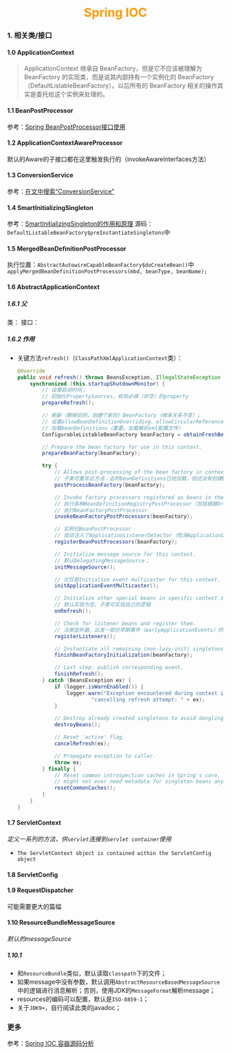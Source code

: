 # <div style="text-align:center;color:#FF9900">Spring IOC</div>




### 1. 相关类/接口
#### 1.0 ApplicationContext
> ApplicationContext 继承自 BeanFactory，但是它不应该被理解为 BeanFactory 的实现类，而是说其内部持有一个实例化的 BeanFactory（DefaultListableBeanFactory）。以后所有的 BeanFactory 相关的操作其实是委托给这个实例来处理的。
#### 1.1 BeanPostProcessor
参考：[Spring BeanPostProcessor接口使用][]

#### 1.2 ApplicationContextAwareProcessor
默认的Aware的子接口都在这里触发执行的（invokeAwareInterfaces方法）

#### 1.3 ConversionService
参考：[在文中搜索“ConversionService”][Spring IOC 容器源码分析]


#### 1.4 SmartInitializingSingleton
参考：[SmartInitializingSingleton的作用和原理][]
源码：`DefaultListableBeanFactory$preInstantiateSingletons`中

#### 1.5 MergedBeanDefinitionPostProcessor
执行位置：`AbstractAutowireCapableBeanFactory$doCreateBean()`中`applyMergedBeanDefinitionPostProcessors(mbd, beanType, beanName);`

#### 1.6 <span id="AbstractApplicationContext">AbstractApplicationContext</span>
##### 1.6.1 父
类：
接口：
##### 1.6.2 作用
* 关键方法`refresh()`（`ClassPathXmlApplicationContext`类）：
  ```java
  @Override
  public void refresh() throws BeansException, IllegalStateException {
      synchronized (this.startupShutdownMonitor) {
          // 设置启动时间；
          // 初始化PropertySources，校验必填（非空）的property
          prepareRefresh();

          // 刷新（删掉旧的，创建个新的）BeanFactory（继承关系不变）;
          // 设置allowBeanDefinitionOverriding、allowCircularReferences；
          // 加载beanDefinitions（重要，加载解析xml配置文件）
          ConfigurableListableBeanFactory beanFactory = obtainFreshBeanFactory();

          // Prepare the bean factory for use in this context.
          prepareBeanFactory(beanFactory);

          try {
              // Allows post-processing of the bean factory in context subclasses.
              // 子类可重写此方法：此时beanDefinitions已经加载，但还没有创建beans，可对BeanFactory进行修改；
              postProcessBeanFactory(beanFactory);

              // Invoke factory processors registered as beans in the context.
              // 执行各种BeanDefinitionRegistryPostProcessor（包括根据Ordered对BeanFactoryPostProcessor进行排序）
              // 执行BeanFactoryPostProcessor
              invokeBeanFactoryPostProcessors(beanFactory);

              // 实例化BeanPostProcessor
              // 自动注入了ApplicationListenerDetector（检测ApplicationListener，并将ApplicationListener添加到applicationContext中；
              registerBeanPostProcessors(beanFactory);

              // Initialize message source for this context.
              // 默认DelegatingMessageSource；
              initMessageSource();

              // 仅仅是Initialize event multicaster for this context.
              initApplicationEventMulticaster();

              // Initialize other special beans in specific context subclasses.
              // 默认实现为空，子类可实现自己的逻辑
              onRefresh();

              // Check for listener beans and register them.
              // 注册监听器，出发一部分早期事件（earlyApplicationEvents）的监听器
              registerListeners();

              // Instantiate all remaining (non-lazy-init) singletons.
              finishBeanFactoryInitialization(beanFactory);

              // Last step: publish corresponding event.
              finishRefresh();
          } catch (BeansException ex) {
              if (logger.isWarnEnabled()) {
                  logger.warn("Exception encountered during context initialization - " +
                          "cancelling refresh attempt: " + ex);
              }

              // Destroy already created singletons to avoid dangling resources.
              destroyBeans();

              // Reset 'active' flag.
              cancelRefresh(ex);

              // Propagate exception to caller.
              throw ex;
          } finally {
              // Reset common introspection caches in Spring's core, since we
              // might not ever need metadata for singleton beans anymore...
              resetCommonCaches();
          }
      }
  }
	```

#### 1.7 <span id="ServletContext">ServletContext</span>
*定义一系列的方法，供`servlet`连接到`servlet container`使用*
* `The ServletContext object is contained within the ServletConfig object`
#### 1.8 <span id="ServletConfig">ServletConfig</span>

#### 1.9 <span id="RequestDispatcher">RequestDispatcher</span>
可能需要更大的篇幅

#### 1.10 ResourceBundleMessageSource
*默认的messageSource*
##### 1.10.1
* 和`ResourceBundle`类似，默认读取`classpath`下的文件；
* 如果message中没有参数，默认调用`AbstractResourceBasedMessageSource`中的逻辑进行消息解析；否则，使用JDK的`MessageFormat`解析message；
* resources的编码可以配置，默认是`ISO-8859-1`；
* 关于`JDK9+`，自行阅读此类的javadoc；

### 更多
参考：[Spring IOC 容器源码分析][]


[Spring IOC 容器源码分析]:https://javadoop.com/post/spring-ioc
[SmartInitializingSingleton的作用和原理]:https://yq.aliyun.com/articles/704443
[Spring BeanPostProcessor接口使用]:https://www.jianshu.com/p/e1c3c6e90e8a
